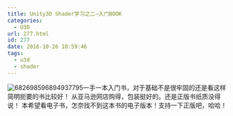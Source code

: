 ```yaml
---
title: Unity3D Shader学习之二—入门BOOK
categories:
  - U3D
url: 277.html
id: 277
date: 2016-10-26 10:59:46
tags:
  - u3d
  - shader
---
```


![682698596894937795](http://www.le-more.com/wp-content/uploads/2016/10/682698596894937795.jpg)一手一本入门书，对于基础不是很牢固的还是看这样简明扼要的书比较好！ 从亚马逊网店购得，包装挺好的。还是正版书纸质没得说！ 本希望看电子书，怎奈找不到这本书的电子版本！支持一下正版吧，哈哈！